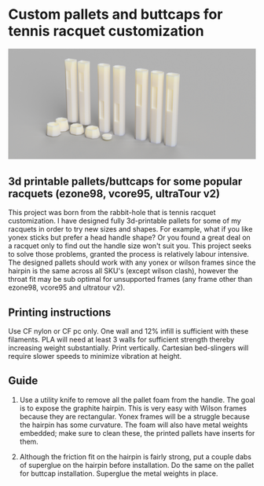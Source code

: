 # Custom pallets and buttcaps for tennis racquet customization

![Screenshot](all.png)

## 3d printable pallets/buttcaps for some popular racquets (ezone98, vcore95, ultraTour v2)

This project was born from the rabbit-hole that is tennis racquet customization. I have designed fully 3d-printable pallets for some of my racquets in order to try new sizes and shapes. For example, what if you like yonex sticks but prefer a head handle shape? Or you found a great deal on a racquet only to find out the handle size won't suit you. This project seeks to solve those problems, granted the process is relatively labour intensive. The designed pallets should work with any yonex or wilson frames since the hairpin is the same across all SKU's (except wilson clash), however the throat fit may be sub optimal for unsupported frames (any frame other than ezone98, vcore95 and ultratour v2). 

## Printing instructions

Use CF nylon or CF pc only. One wall and 12% infill is sufficient with these filaments. PLA will need at least 3 walls for sufficient strength thereby increasing weight substantially. Print vertically. Cartesian bed-slingers will require slower speeds to minimize vibration at height. 

## Guide

1. Use a utility knife to remove all the pallet foam from the handle. The goal is to expose the graphite hairpin. This is very easy with Wilson frames because they are rectangular. Yonex frames will be a struggle because the hairpin has some curvature. The foam will also have metal weights embedded; make sure to clean these, the printed pallets have inserts for them. 

2. Although the friction fit on the hairpin is fairly strong, put a couple dabs of superglue on the hairpin before installation. Do the same on the pallet for buttcap installation. Superglue the metal weights in place. 
